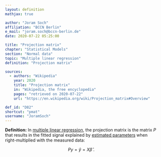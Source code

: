 ```yaml
---
layout: definition
mathjax: true

author: "Joram Soch"
affiliation: "BCCN Berlin"
e_mail: "joram.soch@bccn-berlin.de"
date: 2020-07-22 05:25:00

title: "Projection matrix"
chapter: "Statistical Models"
section: "Normal data"
topic: "Multiple linear regression"
definition: "Projection matrix"

sources:
  - authors: "Wikipedia"
    year: 2020
    title: "Projection matrix"
    in: "Wikipedia, the free encyclopedia"
    pages: "retrieved on 2020-07-22"
    url: "https://en.wikipedia.org/wiki/Projection_matrix#Overview"

def_id: "D82"
shortcut: "pmat"
username: "JoramSoch"
---
```



**Definition:** In [multiple linear regression](/D/mlr), the projection matrix is the matrix $P$ that results in the fitted signal explained by [estimated parameters](/D/emat) when right-multiplied with the measured data:

$$ \label{eq:pm}
Py = \hat{y} = X \hat{\beta} \; .
$$